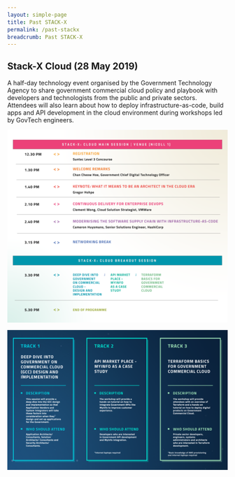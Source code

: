 ```yaml
---
layout: simple-page
title: Past STACK-X
permalink: /past-stackx
breadcrumb: Past STACK-X
---
```


## Stack-X Cloud (28 May 2019)

A half-day technology event organised by the Government Technology Agency to share government commercial cloud policy and playbook with developers and technologists from the public and private sectors. Attendees will also learn about how to deploy infrastructure-as-code, build apps and API development in the cloud environment during workshops led by GovTech engineers.

![Programme for Stack-X Cloud](/images/programme.png)

![Breakout sessions for Stack-X Cloud](/images/breakout.png)
